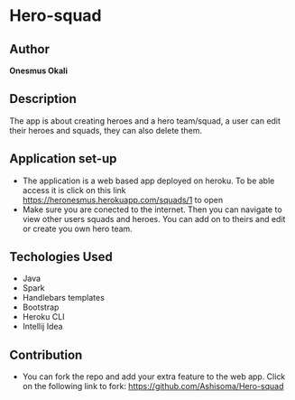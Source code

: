 # Hero-squad

## Author
**Onesmus Okali**

## Description
The app is about creating heroes and a hero team/squad,  a user can edit their heroes and squads, they can also delete them. 

## Application set-up
- The application is a web based app deployed on heroku. To be able access it is click on this link https://heronesmus.herokuapp.com/squads/1 to open
- Make sure you are conected to the internet. Then you can navigate to view other users squads and heroes. You can add on to theirs and edit or create you own
hero team.

## Techologies Used
- Java
- Spark
- Handlebars templates
- Bootstrap
- Heroku CLI
- Intellij Idea

## Contribution
- You can fork the repo and add your extra feature to the web app. Click on the following link to fork:
  https://github.com/Ashisoma/Hero-squad
  
